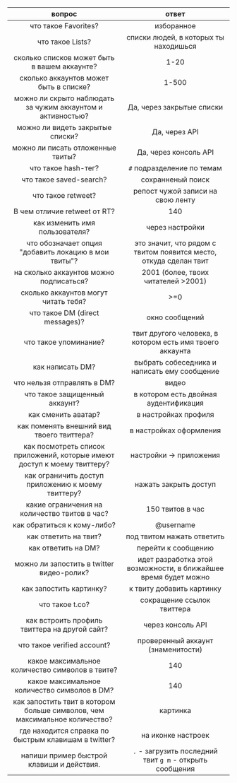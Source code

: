 |       вопрос                                | ответ           |
|:--------------------------------------------:|:-------------:|
|что такое Favorites?|изборанное|
|что такое Lists?|списки людей, в которых ты находишься|
|сколько списков может быть в вашем аккаунте?|1-20|
|сколько аккаунтов может быть в списке?|1-500|
|можно ли скрыто наблюдать за чужим аккаунтом и активностью?|Да, через закрытые списки|
|можно ли видеть закрытые списки?|Да, через API|
|можно ли писать отложенные твиты?|Да, через консоль API|
|что такое hash-тег?|`#` подразделение по темам|
|что такое saved-search?|сохранненый поиск|
|что такое retweet?|репост чужой записи на свою ленту|
|В чем отличие retweet от RT?|140|
|как изменить имя пользователя?|через настройки|
|что обозначает опция "добавить локацию в мои твиты"?|это значит, что рядом с твитом появится место, откуда сделан твит|
|на сколько аккаунтов можно подписаться?|2001 (более, твоих читателей >2001)|
|сколько аккаунтов могут читать тебя?|>=0|
|что такое DM (direct messages)?|окно сообщений|
|что такое упоминание?|твит другого человека, в котором есть имя твоего аккаунта|
|как написать DM?|выбрать собеседника и написать ему сообщение|
|что нельзя отправлять в DM?|видео|
|что такое защищенный аккаунт?|в котором есть двойная аудентификация|
|как сменить аватар?|в настройках профиля|
|как поменять внешний вид твоего твиттера?|в настройках оформления|
|как посмотреть список приложений, которые имеют доступ к моему твиттеру?|настройки -> приложения|
|как ограничить доступ приложению к моему твиттеру?|нажать закрыть доступ|
|какие ограничения на количество твитов в час?|150 твитов в час|
|как обратиться к кому-либо?|@username|
|как ответить на твит?|под твитом нажать ответить|
|как ответить на DM?|перейти к сообщению|
|можно ли запостить в twitter видео-ролик?|идет разработка этой возможности, в ближайшее время будет можно|
|как запостить картинку?|к твиту добавить картинку|
|что такое t.co?|сокращение ссылок твиттера|
|как встроить профиль твиттера на другой сайт?|через консоль API|
|что такое verified account?|проверенный аккаунт (знаменитости)|
|какое максимальное количество символов в твите?|140|
|какое максимальное количество символов в DM?|140|
|как запостить твит в котором больше символов, чем максимальное количество?|картинка|
|где находится справка по быстрым клавишам в twitter?|на иконке настроек|
|напиши пример быстрой клавиши и действия.|`.` - загрузить последний твит `g m` - открыть сообщения|

